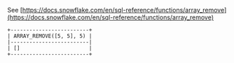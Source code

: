 See [https://docs.snowflake.com/en/sql-reference/functions/array_remove](https://docs.snowflake.com/en/sql-reference/functions/array_remove)
```
+-------------------------+
| ARRAY_REMOVE([5, 5], 5) |
|-------------------------|
| []                      |
+-------------------------+
```
